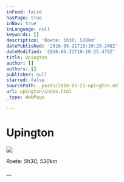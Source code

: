 ```yaml
---
inFeed: false
hasPage: true
inNav: true
inLanguage: null
keywords: []
description: 'Roete: 5h30; 530km'
datePublished: '2016-05-21T10:10:29.240Z'
dateModified: '2016-05-21T10:10:25.479Z'
title: Upington
author: []
authors: []
publisher: null
starred: false
sourcePath: _posts/2016-05-21-upington.md
url: upington/index.html
_type: WebPage

---
```

# Upington
![](https://the-grid-user-content.s3-us-west-2.amazonaws.com/aec506e6-96e0-48f3-a668-f8bc8715a679.jpg)

Roete: _5h30; 530km_

__